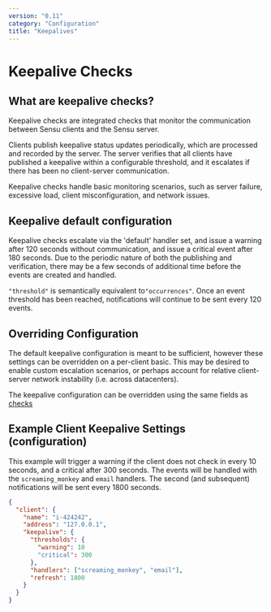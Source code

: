 ```yaml
---
version: "0.11"
category: "Configuration"
title: "Keepalives"
---
```


# Keepalive Checks

## What are keepalive checks?


Keepalive checks are integrated checks that monitor the communication
between Sensu clients and the Sensu server.

Clients publish keepalive status updates periodically, which are
processed and recorded by the server.  The server verifies that
all clients have published a keepalive within a configurable threshold,
and it escalates if there has been no client-server communication.

Keepalive checks handle basic monitoring scenarios, such as server
failure, excessive load, client misconfiguration, and network issues.

## Keepalive default configuration

Keepalive checks escalate via the 'default' handler set, and issue a
warning after 120 seconds without communication, and issue a critical
event after 180 seconds. Due to the periodic nature of both the
publishing and verification, there may be a few seconds of additional
time before the events are created and handled.

`"threshold"` is semantically equivalent to`"occurrences"`. Once an event threshold has been reached, notifications will continue to be sent every 120 events.

## Overriding Configuration

The default keepalive configuration is meant to be sufficient, however
these settings can be overridden on a per-client basic. This may be
desired to enable custom escalation scenarios, or perhaps account for
relative client-server network instability (i.e. across datacenters).

The keepalive configuration can be overridden using the same fields as
[checks](checks)

## Example Client Keepalive Settings (configuration)

This example will trigger a warning if the client does not check in
every 10 seconds, and a critical after 300 seconds.  The events will
be handled with the `screaming_monkey` and `email` handlers. The second
(and subsequent) notifications will be sent every 1800 seconds.

``` json
{
  "client": {
    "name": "i-424242",
    "address": "127.0.0.1",
    "keepalive": {
      "thresholds": {
        "warning": 10
        "critical": 300
      },
      "handlers": ["screaming_monkey", "email"],
      "refresh": 1800
    }
  }
}
```
